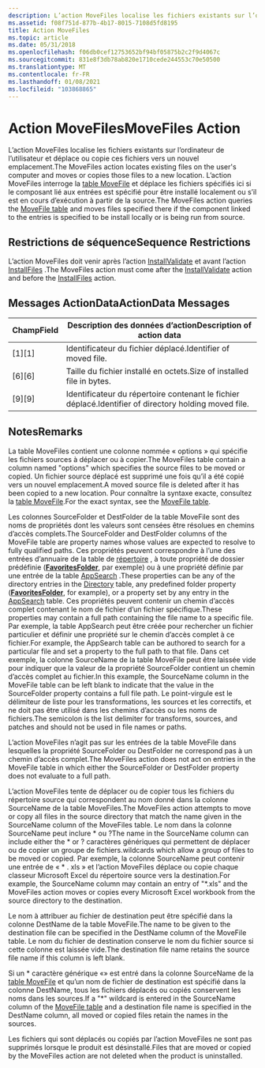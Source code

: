 ```yaml
---
description: L’action MoveFiles localise les fichiers existants sur l’ordinateur de l’utilisateur et déplace ou copie ces fichiers vers un nouvel emplacement.
ms.assetid: f08f751d-877b-4b17-8015-7108d5fd8195
title: Action MoveFiles
ms.topic: article
ms.date: 05/31/2018
ms.openlocfilehash: f06db0cef12753652bf94bf05875b2c2f9d4067c
ms.sourcegitcommit: 831e8f3db78ab820e1710cede244553c70e50500
ms.translationtype: MT
ms.contentlocale: fr-FR
ms.lasthandoff: 01/08/2021
ms.locfileid: "103868865"
---
```

# <a name="movefiles-action"></a><span data-ttu-id="a8c76-103">Action MoveFiles</span><span class="sxs-lookup"><span data-stu-id="a8c76-103">MoveFiles Action</span></span>

<span data-ttu-id="a8c76-104">L’action MoveFiles localise les fichiers existants sur l’ordinateur de l’utilisateur et déplace ou copie ces fichiers vers un nouvel emplacement.</span><span class="sxs-lookup"><span data-stu-id="a8c76-104">The MoveFiles action locates existing files on the user's computer and moves or copies those files to a new location.</span></span> <span data-ttu-id="a8c76-105">L’action MoveFiles interroge la [table MoveFile](movefile-table.md) et déplace les fichiers spécifiés ici si le composant lié aux entrées est spécifié pour être installé localement ou s’il est en cours d’exécution à partir de la source.</span><span class="sxs-lookup"><span data-stu-id="a8c76-105">The MoveFiles action queries the [MoveFile table](movefile-table.md) and moves files specified there if the component linked to the entries is specified to be install locally or is being run from source.</span></span>

## <a name="sequence-restrictions"></a><span data-ttu-id="a8c76-106">Restrictions de séquence</span><span class="sxs-lookup"><span data-stu-id="a8c76-106">Sequence Restrictions</span></span>

<span data-ttu-id="a8c76-107">L’action MoveFiles doit venir après l’action [InstallValidate](installvalidate-action.md) et avant l’action [InstallFiles](installfiles-action.md) .</span><span class="sxs-lookup"><span data-stu-id="a8c76-107">The MoveFiles action must come after the [InstallValidate](installvalidate-action.md) action and before the [InstallFiles](installfiles-action.md) action.</span></span>

## <a name="actiondata-messages"></a><span data-ttu-id="a8c76-108">Messages ActionData</span><span class="sxs-lookup"><span data-stu-id="a8c76-108">ActionData Messages</span></span>



| <span data-ttu-id="a8c76-109">Champ</span><span class="sxs-lookup"><span data-stu-id="a8c76-109">Field</span></span> | <span data-ttu-id="a8c76-110">Description des données d’action</span><span class="sxs-lookup"><span data-stu-id="a8c76-110">Description of action data</span></span>                  |
|-------|---------------------------------------------|
| <span data-ttu-id="a8c76-111">\[1\]</span><span class="sxs-lookup"><span data-stu-id="a8c76-111">\[1\]</span></span> | <span data-ttu-id="a8c76-112">Identificateur du fichier déplacé.</span><span class="sxs-lookup"><span data-stu-id="a8c76-112">Identifier of moved file.</span></span>                   |
| <span data-ttu-id="a8c76-113">\[6\]</span><span class="sxs-lookup"><span data-stu-id="a8c76-113">\[6\]</span></span> | <span data-ttu-id="a8c76-114">Taille du fichier installé en octets.</span><span class="sxs-lookup"><span data-stu-id="a8c76-114">Size of installed file in bytes.</span></span>            |
| <span data-ttu-id="a8c76-115">\[9\]</span><span class="sxs-lookup"><span data-stu-id="a8c76-115">\[9\]</span></span> | <span data-ttu-id="a8c76-116">Identificateur du répertoire contenant le fichier déplacé.</span><span class="sxs-lookup"><span data-stu-id="a8c76-116">Identifier of directory holding moved file.</span></span> |



 

## <a name="remarks"></a><span data-ttu-id="a8c76-117">Notes</span><span class="sxs-lookup"><span data-stu-id="a8c76-117">Remarks</span></span>

<span data-ttu-id="a8c76-118">La table MoveFiles contient une colonne nommée « options » qui spécifie les fichiers sources à déplacer ou à copier.</span><span class="sxs-lookup"><span data-stu-id="a8c76-118">The MoveFiles table contain a column named "options" which specifies the source files to be moved or copied.</span></span> <span data-ttu-id="a8c76-119">Un fichier source déplacé est supprimé une fois qu’il a été copié vers un nouvel emplacement.</span><span class="sxs-lookup"><span data-stu-id="a8c76-119">A moved source file is deleted after it has been copied to a new location.</span></span> <span data-ttu-id="a8c76-120">Pour connaître la syntaxe exacte, consultez la [table MoveFile](movefile-table.md).</span><span class="sxs-lookup"><span data-stu-id="a8c76-120">For the exact syntax, see the [MoveFile table](movefile-table.md).</span></span>

<span data-ttu-id="a8c76-121">Les colonnes SourceFolder et DestFolder de la table MoveFile sont des noms de propriétés dont les valeurs sont censées être résolues en chemins d’accès complets.</span><span class="sxs-lookup"><span data-stu-id="a8c76-121">The SourceFolder and DestFolder columns of the MoveFile table are property names whose values are expected to resolve to fully qualified paths.</span></span> <span data-ttu-id="a8c76-122">Ces propriétés peuvent correspondre à l’une des entrées d’annuaire de la table de [répertoire](directory-table.md) , à toute propriété de dossier prédéfinie ([**FavoritesFolder**](favoritesfolder.md), par exemple) ou à une propriété définie par une entrée de la table [AppSearch](appsearch-table.md) .</span><span class="sxs-lookup"><span data-stu-id="a8c76-122">These properties can be any of the directory entries in the [Directory](directory-table.md) table, any predefined folder property ([**FavoritesFolder**](favoritesfolder.md), for example), or a property set by any entry in the [AppSearch](appsearch-table.md) table.</span></span> <span data-ttu-id="a8c76-123">Ces propriétés peuvent contenir un chemin d’accès complet contenant le nom de fichier d’un fichier spécifique.</span><span class="sxs-lookup"><span data-stu-id="a8c76-123">These properties may contain a full path containing the file name to a specific file.</span></span> <span data-ttu-id="a8c76-124">Par exemple, la table AppSearch peut être créée pour rechercher un fichier particulier et définir une propriété sur le chemin d’accès complet à ce fichier.</span><span class="sxs-lookup"><span data-stu-id="a8c76-124">For example, the AppSearch table can be authored to search for a particular file and set a property to the full path to that file.</span></span> <span data-ttu-id="a8c76-125">Dans cet exemple, la colonne SourceName de la table MoveFile peut être laissée vide pour indiquer que la valeur de la propriété SourceFolder contient un chemin d’accès complet au fichier.</span><span class="sxs-lookup"><span data-stu-id="a8c76-125">In this example, the SourceName column in the MoveFile table can be left blank to indicate that the value in the SourceFolder property contains a full file path.</span></span> <span data-ttu-id="a8c76-126">Le point-virgule est le délimiteur de liste pour les transformations, les sources et les correctifs, et ne doit pas être utilisé dans les chemins d’accès ou les noms de fichiers.</span><span class="sxs-lookup"><span data-stu-id="a8c76-126">The semicolon is the list delimiter for transforms, sources, and patches and should not be used in file names or paths.</span></span>

<span data-ttu-id="a8c76-127">L’action MoveFiles n’agit pas sur les entrées de la table MoveFile dans lesquelles la propriété SourceFolder ou DestFolder ne correspond pas à un chemin d’accès complet.</span><span class="sxs-lookup"><span data-stu-id="a8c76-127">The MoveFiles action does not act on entries in the MoveFile table in which either the SourceFolder or DestFolder property does not evaluate to a full path.</span></span>

<span data-ttu-id="a8c76-128">L’action MoveFiles tente de déplacer ou de copier tous les fichiers du répertoire source qui correspondent au nom donné dans la colonne SourceName de la table MoveFiles.</span><span class="sxs-lookup"><span data-stu-id="a8c76-128">The MoveFiles action attempts to move or copy all files in the source directory that match the name given in the SourceName column of the MoveFiles table.</span></span> <span data-ttu-id="a8c76-129">Le nom dans la colonne SourceName peut inclure \* ou ?</span><span class="sxs-lookup"><span data-stu-id="a8c76-129">The name in the SourceName column can include either the \* or ?</span></span> <span data-ttu-id="a8c76-130">caractères génériques qui permettent de déplacer ou de copier un groupe de fichiers.</span><span class="sxs-lookup"><span data-stu-id="a8c76-130">wildcards which allow a group of files to be moved or copied.</span></span> <span data-ttu-id="a8c76-131">Par exemple, la colonne SourceName peut contenir une entrée de « \* . xls » et l’action MoveFiles déplace ou copie chaque classeur Microsoft Excel du répertoire source vers la destination.</span><span class="sxs-lookup"><span data-stu-id="a8c76-131">For example, the SourceName column may contain an entry of "\*.xls" and the MoveFiles action moves or copies every Microsoft Excel workbook from the source directory to the destination.</span></span>

<span data-ttu-id="a8c76-132">Le nom à attribuer au fichier de destination peut être spécifié dans la colonne DestName de la table MoveFile.</span><span class="sxs-lookup"><span data-stu-id="a8c76-132">The name to be given to the destination file can be specified in the DestName column of the MoveFile table.</span></span> <span data-ttu-id="a8c76-133">Le nom du fichier de destination conserve le nom du fichier source si cette colonne est laissée vide.</span><span class="sxs-lookup"><span data-stu-id="a8c76-133">The destination file name retains the source file name if this column is left blank.</span></span>

<span data-ttu-id="a8c76-134">Si un \* caractère générique «» est entré dans la colonne SourceName de la [table MoveFile](movefile-table.md) et qu’un nom de fichier de destination est spécifié dans la colonne DestName, tous les fichiers déplacés ou copiés conservent les noms dans les sources.</span><span class="sxs-lookup"><span data-stu-id="a8c76-134">If a "\*" wildcard is entered in the SourceName column of the [MoveFile table](movefile-table.md) and a destination file name is specified in the DestName column, all moved or copied files retain the names in the sources.</span></span>

<span data-ttu-id="a8c76-135">Les fichiers qui sont déplacés ou copiés par l’action MoveFiles ne sont pas supprimés lorsque le produit est désinstallé.</span><span class="sxs-lookup"><span data-stu-id="a8c76-135">Files that are moved or copied by the MoveFiles action are not deleted when the product is uninstalled.</span></span>

 

 



